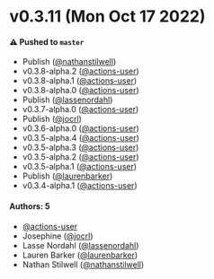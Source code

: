 # v0.3.11 (Mon Oct 17 2022)

#### ⚠️ Pushed to `master`

- Publish ([@nathanstilwell](https://github.com/nathanstilwell))
- v0.3.8-alpha.2 ([@actions-user](https://github.com/actions-user))
- v0.3.8-alpha.1 ([@actions-user](https://github.com/actions-user))
- v0.3.8-alpha.0 ([@actions-user](https://github.com/actions-user))
- Publish ([@lassenordahl](https://github.com/lassenordahl))
- v0.3.7-alpha.0 ([@actions-user](https://github.com/actions-user))
- Publish ([@jocrl](https://github.com/jocrl))
- v0.3.6-alpha.0 ([@actions-user](https://github.com/actions-user))
- v0.3.5-alpha.4 ([@actions-user](https://github.com/actions-user))
- v0.3.5-alpha.3 ([@actions-user](https://github.com/actions-user))
- v0.3.5-alpha.2 ([@actions-user](https://github.com/actions-user))
- v0.3.5-alpha.1 ([@actions-user](https://github.com/actions-user))
- Publish ([@laurenbarker](https://github.com/laurenbarker))
- v0.3.4-alpha.1 ([@actions-user](https://github.com/actions-user))

#### Authors: 5

- [@actions-user](https://github.com/actions-user)
- Josephine ([@jocrl](https://github.com/jocrl))
- Lasse Nordahl ([@lassenordahl](https://github.com/lassenordahl))
- Lauren Barker ([@laurenbarker](https://github.com/laurenbarker))
- Nathan Stilwell ([@nathanstilwell](https://github.com/nathanstilwell))
